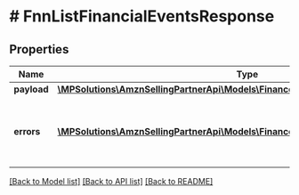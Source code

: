 # # FnnListFinancialEventsResponse

## Properties

Name | Type | Description | Notes
------------ | ------------- | ------------- | -------------
**payload** | [**\MPSolutions\AmznSellingPartnerApi\Models\Finances\FnnListFinancialEventsPayload**](FnnListFinancialEventsPayload.md) |  | [optional]
**errors** | [**\MPSolutions\AmznSellingPartnerApi\Models\Finances\FnnError[]**](FnnError.md) | A list of error responses returned when a request is unsuccessful. | [optional]

[[Back to Model list]](../../README.md#models) [[Back to API list]](../../README.md#endpoints) [[Back to README]](../../README.md)
